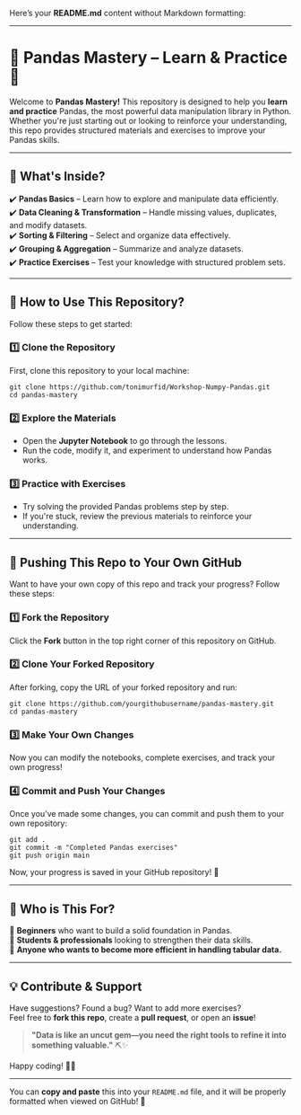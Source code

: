 Here’s your **README.md** content without Markdown formatting:

---

# 🐼 **Pandas Mastery – Learn & Practice** 🚀  

Welcome to **Pandas Mastery!** This repository is designed to help you **learn and practice** Pandas, the most powerful data manipulation library in Python. Whether you're just starting out or looking to reinforce your understanding, this repo provides structured materials and exercises to improve your Pandas skills.  

---

## 📖 **What's Inside?**  

✔️ **Pandas Basics** – Learn how to explore and manipulate data efficiently.  
✔️ **Data Cleaning & Transformation** – Handle missing values, duplicates, and modify datasets.  
✔️ **Sorting & Filtering** – Select and organize data effectively.  
✔️ **Grouping & Aggregation** – Summarize and analyze datasets.  
✔️ **Practice Exercises** – Test your knowledge with structured problem sets.  

---

## 🚀 **How to Use This Repository?**  

Follow these steps to get started:  

### 1️⃣ **Clone the Repository**  
First, clone this repository to your local machine:  

```
git clone https://github.com/tonimurfid/Workshop-Numpy-Pandas.git
cd pandas-mastery
```

### 2️⃣ **Explore the Materials**  
- Open the **Jupyter Notebook** to go through the lessons.  
- Run the code, modify it, and experiment to understand how Pandas works.  

### 3️⃣ **Practice with Exercises**  
- Try solving the provided Pandas problems step by step.  
- If you're stuck, review the previous materials to reinforce your understanding.  

---

## 🔄 **Pushing This Repo to Your Own GitHub**  

Want to have your own copy of this repo and track your progress? Follow these steps:  

### 1️⃣ **Fork the Repository**  
Click the **Fork** button in the top right corner of this repository on GitHub.  

### 2️⃣ **Clone Your Forked Repository**  
After forking, copy the URL of your forked repository and run:  

```
git clone https://github.com/yourgithubusername/pandas-mastery.git
cd pandas-mastery
```

### 3️⃣ **Make Your Own Changes**  
Now you can modify the notebooks, complete exercises, and track your own progress!  

### 4️⃣ **Commit and Push Your Changes**  
Once you’ve made some changes, you can commit and push them to your own repository:  

```
git add .
git commit -m "Completed Pandas exercises"
git push origin main
```

Now, your progress is saved in your GitHub repository! 🚀  

---

## 🎯 **Who is This For?**  

🔹 **Beginners** who want to build a solid foundation in Pandas.  
🔹 **Students & professionals** looking to strengthen their data skills.  
🔹 **Anyone who wants to become more efficient in handling tabular data.**  

---

## 💡 **Contribute & Support**  

Have suggestions? Found a bug? Want to add more exercises?  
Feel free to **fork this repo**, create a **pull request**, or open an **issue**!  

> **"Data is like an uncut gem—you need the right tools to refine it into something valuable."** ⛏️✨  

Happy coding! 🚀🐼  

---

You can **copy and paste** this into your `README.md` file, and it will be properly formatted when viewed on GitHub! 🚀